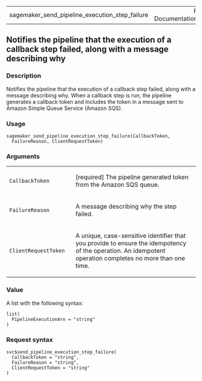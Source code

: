 <table style="width: 100%;">
<tbody>
<tr class="odd">
<td>sagemaker_send_pipeline_execution_step_failure</td>
<td style="text-align: right;">R Documentation</td>
</tr>
</tbody>
</table>

## Notifies the pipeline that the execution of a callback step failed, along with a message describing why

### Description

Notifies the pipeline that the execution of a callback step failed,
along with a message describing why. When a callback step is run, the
pipeline generates a callback token and includes the token in a message
sent to Amazon Simple Queue Service (Amazon SQS).

### Usage

    sagemaker_send_pipeline_execution_step_failure(CallbackToken,
      FailureReason, ClientRequestToken)

### Arguments

<table>
<colgroup>
<col style="width: 35%" />
<col style="width: 65%" />
</colgroup>
<tbody>
<tr class="odd">
<td><code
id="sagemaker_send_pipeline_execution_step_failure_:_CallbackToken">CallbackToken</code></td>
<td><p>[required] The pipeline generated token from the Amazon SQS
queue.</p></td>
</tr>
<tr class="even">
<td><code
id="sagemaker_send_pipeline_execution_step_failure_:_FailureReason">FailureReason</code></td>
<td><p>A message describing why the step failed.</p></td>
</tr>
<tr class="odd">
<td><code
id="sagemaker_send_pipeline_execution_step_failure_:_ClientRequestToken">ClientRequestToken</code></td>
<td><p>A unique, case-sensitive identifier that you provide to ensure
the idempotency of the operation. An idempotent operation completes no
more than one time.</p></td>
</tr>
</tbody>
</table>

### Value

A list with the following syntax:

    list(
      PipelineExecutionArn = "string"
    )

### Request syntax

    svc$send_pipeline_execution_step_failure(
      CallbackToken = "string",
      FailureReason = "string",
      ClientRequestToken = "string"
    )

